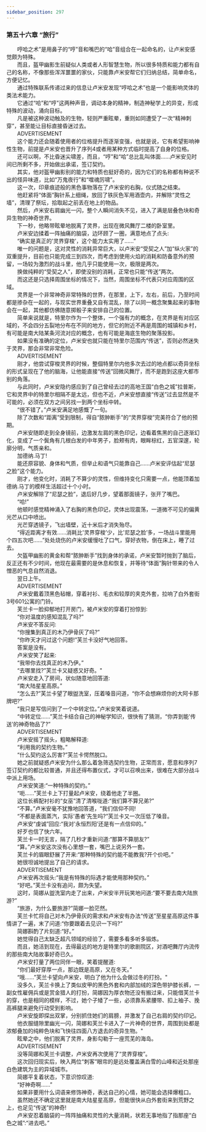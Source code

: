 ```yaml
---
sidebar_position: 297
---
```

### 第五十六章 “旅行”  


　　哼哈之术”是用鼻子的“哼”音和嘴巴的“哈”音组合在一起命名的，让卢米安感觉颇为特殊。  
　　而且，盔甲幽影生前疑似人类或者人形智慧生物，所以很多特质和能力都有自己的名称，不像那些浑浑噩噩的家伙，只能靠卢米安帮它们归纳总结，简单命名，方便记忆。  
　　通过特殊联系传递过来的信息让卢米安发现“哼哈之术”也是一个能影响灵体的类法术能力。  
　　它通过“哈”和“哼”这两种声音，调动本身的精神，制造神秘学上的异变，形成特殊的波动，涌向目标。  
　　凡是被这种波动触及的生物，轻则严重眩晕，重则如同遭受了一次“精神刺穿”，甚至能让目标直接昏迷过去。  
　　ADVERTISEMENT  
　　这个能力还会随着使用者的位格提升而逐渐变强，也就是说，它有希望影响神性生物，前提是卢米安也晋升了序列4或者用某种方式临时提高了自身的位格。  
　　还可以啊，不比昏迷尖啸差，而且，“哼”和“哈”总比乱叫体面……卢米安见时间已所剩不多，开始做出承诺，签订契约。  
　　其实，他对盔甲幽影别的能力和特质也挺好奇的，因为它们的名称都有种说不出的怪异味道，比如“万鬼夜行”和“噬魂厉啸”。  
　　这一次，印章痕迹般的黑色事物落在了卢米安的右胸，仪式随之结束。  
　　他赶紧将“体面”胸针系上细绳，放回了铁灰色军用酒壶内，并解除“灵性之墙”，清理了祭坛，拾取起之前丢在地上的物品。  
　　然后，卢米安右肩幽光一闪，整个人瞬间消失不见，进入了满是层叠色块和奇异生物的神奇世界。  
　　下一秒，他略带眩晕地脱离了灵界，出现在微风舞厅二楼的卧室里。  
　　卢米安边揉着一阵抽痛的脑袋，边环顾了一圈，满意地点了点头:  
　　“确实是真正的'灵界穿梭’，这个能力太实用了……”  
　　唯一的问题是，这对灵性的消耗异常巨大，以卢米安“受契之人”加“纵火家”的双重提升，目前也只能完成三到四次，而考虑到使用火焰的消耗和防备意外的预留，一场较为激烈的战斗里，他几乎只能使用一次，极限是两次。  
　　换做纯粹的“受契之人”，即使没别的消耗，正常也只能“传送”两次。  
　　而这还是只选择周围坐标的情况下，当然，周围坐标不代表只对应周围的区域。  
　　灵界是一个非常神奇非常特殊的世界，在那里，上下，左右，前后，乃至时间都是掺杂在一起的，与现实世界重叠又自有混乱，除了以同一概念聚集起来的事物会在一起，其他都仿佛随意掷骰子来安排自己的位置。  
　　简单来说就是，特里尔作为一个整体，一个强有力的概念，在灵界是有对应区域的，不会四分五裂地分布在不同的地方，但它的附近不再是周围的城镇和乡村，有可能是南大陆某条河流对应的概念，也有可能是海底生物的聚落投影。  
　　如果没有准确的定位，卢米安也就只能在特里尔范围内“传送”，否则必然迷失于灵界，那会非常非常危险。  
　　ADVERTISEMENT  
　　刚才，他尝试穿梭灵界的时候，整個特里尔内他多次去过的地点都以奇异坐标的形式呈现在了他的脑海，让他能直接“传送”回微风舞厅，而不是跑到这座大都市别的角落。  
　　与此同时，卢米安隐约感应到了自己曾经去过的高地王国“白色之城”拉普斯，它和灵界中的特里尔相隔不是太远，但也不近，卢米安想直接“传送”过去显然是不可能的，必须在双方之间另找一到两个坐标中转。  
　　“很不错了。”卢米安满足地感慨了一句。  
　　除了次数和“距离”受到限制，得自“脓肿断手”的“灵界穿梭”完美符合了他的预期。  
　　卢米安随即走到全身镜前，边激发左肩的黑色印记，边看着焦黑的自己逐渐幻化，变成了一个鬓角有几根白发的中年男子，脸颊有肉，眼眸棕红，五官深邃，轮廓分明，气质亲和。  
　　加德纳.马丁!  
　　能还原容貌、身体和气质，但举止和语气只能靠自己……卢米安评估起“尼瑟之脸”这个能力。  
　　刚才，他变化时，消耗了不算少的灵性，但维持变化只需要一点，他能顶着加德纳.马丁的模样生活超过十个小时。  
　　卢米安解除了“尼瑟之脸”，退后好几步，望着那面镜子，张开了嘴巴。  
　　“哈!”  
　　他顿时感觉精神涌入了右胸的黑色印记，灵体出现震荡，一道微不可见的偏黄光芒从口中喷出。  
　　光芒穿透镜子，飞出墙壁，近十米后才消失殆尽。  
　　“得近距离才有效……消耗比'灵界穿梭’少，比'尼瑟之脸’多，一场战斗里能用个四五次吧……”处处烧伤的卢米安缓慢吐了口气，穿好衣物，倒在床上，睡了过去。  
　　欠盔甲幽影的黄金和帮“脓肿断手”找到身体的承诺，卢米安暂时抛到了脑后，反正还有不少时间，他现在最需要的是休息和恢复，并等待“体面”胸针带来的令人憎恶的气息自然消退。  
　　翌日上午。  
　　ADVERTISEMENT  
　　卢米安戴着顶黑色毡帽，穿着衬衫、毛衣和较厚的夹克外套，拉响了白外套街3号601公寓的门铃。  
　　芙兰卡一脸抑郁地打开房门，被卢米安的穿着打扮惊到:  
　　“你对温度的感知混乱了吗?”  
　　卢米安不答反问:  
　　“你搜集到真正的木乃伊骨灰了吗?”  
　　“你昨天才问过这个问题!”芙兰卡没好气地回答。  
　　答案是没有。  
　　卢米安笑了起来:  
　　“我带你去找真正的木乃伊。”  
　　“去哪里找?”芙兰卡又疑惑又好奇。"  
　　卢米安走入了房间，状似随意地回答道:  
　　“南大陆星星高原。”  
　　“怎么去?”芙兰卡望了眼盥洗室，压着嗓音问道，“你不会想麻烦你的大阿卡那牌吧?”  
　　“我只是写信问到了一个中转定位。”卢米安笑着说道。  
　　“中转定位……”芙兰卡结合自己的神秘学知识，很快有了猜测，“你弄到能'传送’的神奇物品了?”  
　　ADVERTISEMENT  
　　卢米安摇了摇头，粗略解释道:  
　　“利用我的契约生物。”  
　　“什么契约这么厉害?”芙兰卡愕然脱口。  
　　她之前就疑惑卢米安为什么那么着急筛选契约生物，正常而言，愿意和序列7签订契约的都比较普通，并且还得布置仪式，才可以召唤出来，很难在大部分战斗中派上用场。  
　　卢米安笑道:“一种特殊的契约。”  
　　“呃……”芙兰卡上下打量起卢米安，绕着他走了半圈。  
　　这位长裤配衬衫的“女巫”清了清喉咙道:“我们算不算兄弟?”  
　　“不算。”卢米安毫不犹豫地回答道，“我们信仰不同!  
　　“不都是表面蒸汽，实际'愚者’先生吗?”芙兰卡又一次压低了嗓音。  
　　卢米安“虔诚”回应:“我对'永恒烈阳’还是有一点信仰的。”  
　　好歹也信了快六年。  
　　芙兰卡一时无言，隔了几秒才重新问道:“那算不算朋友?”  
　　“算。”卢米安这次没有心里想一套，嘴巴上说另外一套。  
　　芙兰卡的眉眼舒展了开来:“那种特殊的契约能不能教我?开个价吧。”  
　　她很坦诚地提出了自己的请求。  
　　ADVERTISEMENT  
　　卢米安再次摇头:“我是有特殊的际遇才能使用那种契约。”  
　　“好吧。”芙兰卡没有追问，颇为失望。  
　　这时，简娜从盥洗室内走了出来，卢米安半开玩笑地问道:“要不要去南大陆旅游?”  
　　“旅游，为什么要旅游?”简娜一脸茫然。  
　　芙兰卡忙将自己对木乃伊骨灰的需求和卢米安有办法“传送”至星星高原这件事情讲了一遍，末了问道:“你要跟着去见识一下吗?”  
　　简娜斟酌了片刻道:“好。”  
　　她觉得自己太缺乏超凡领域的经验了，需要多看多听多锻炼。  
　　而且，她活到现在，去得最远的地方是特里尔的歌剧院区，对酒吧舞厅内流传的那些南大陆故事好奇已久。  
　　卢米安打量了两位同伴一眼，笑着提醒道:  
　　“你们最好穿厚一点，那边既是高原，又在冬天。”  
　　“哦……”芙兰卡望向卢米安，明白了他为什么会做过冬的打扮。"  
　　没多久，芙兰卡换上了类似皮甲的黑色外套和内部加绒的深色带护膝长裤，一副女性雇佣兵或是赏金猎人的打扮，简娜因为厚衣物还没有搬过来，只能借芙兰卡的穿，也是相同的模样，不过，她个子矮了一些，必须靠系紧腰带、扣上袖子、挽高裤腿来避免行动受到影响。  
　　卢米安旋即探出双掌，分别抓住她们的肩膀，并激发了自己右肩的契约印记。  
　　他衣服缝隙里幽光一闪，简娜和芙兰卡进入了一片神奇的世界，周围到处都是浓郁叠加的纯粹色块和飞快往四面八方退去的奇异生物。"  
　　眩晕之中，他们脱离了灵界，身影勾勒于一座荒芜的海岛。  
　　ADVERTISEMENT  
　　没等简娜和芙兰卡调整，卢米安再次使用了“灵界穿梭”。  
　　这次回归现实后，映入两位“刺客”眼帘的是远处覆盖满白雪的山峰和近处那座白色建筑为主的异域城市。  
　　简娜平复着状态，下意识惊叹道:  
　　“好神奇啊……”  
　　如果非要用什么词语来修饰神奇，表达自己的心情，她可能会选择爆粗口。  
　　虽然她还不确定这里就是南大陆星星高原，但能很快从白外套街来到荒野之上，也足见“传送”的神奇!  
　　卢米安忍着脑袋的一阵阵抽痛和灵性的大量消耗，状若无事地指了指那座“白色之城”:“进去吧。”  
